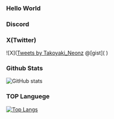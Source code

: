 ### Hello World
### Discord
### X(Twitter)
![X](<a class="twitter-timeline" href="https://twitter.com/Takoyaki_Neonz?ref_src=twsrc%5Etfw">Tweets by Takoyaki_Neonz</a> <script async src="https://platform.twitter.com/widgets.js" charset="utf-8"></script>
@[gist]( <script async src="https://platform.twitter.com/widgets.js" charset="utf-8"></script>)
### Github Stats
![GitHub stats](https://github-readme-stats.vercel.app/api?username=Takoyaki&show_icons=true&theme=highcontrast)
### TOP Languege
[![Top Langs](https://github-readme-stats.vercel.app/api/top-langs/?username=anuraghazra&layout=compact)](https://github.com/anuraghazra/github-readme-stats)

<!--
**Takoyaki-neonz-net/takoyaki-neonz-net** is a ✨ _special_ ✨ repository because its `README.md` (this file) appears on your GitHub profile.

Here are some ideas to get you started:

- 🔭 I’m currently working on ...
- 🌱 I’m currently learning ...
- 👯 I’m looking to collaborate on ...
- 🤔 I’m looking for help with ...
- 💬 Ask me about ...
- 📫 How to reach me: ...
- 😄 Pronouns: ...
- ⚡ Fun fact: ...
-->

